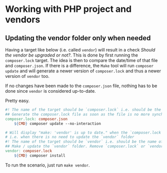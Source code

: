 # Working with PHP project and vendors

## Updating the vendor folder only when needed

Having a target like below (i.e. called `vendor`) will result in a check *Should the vendor be upgraded or not?*.  This is done by first running the `composer.lock` target. The idea is then to compare the date/time of that file and `composer.json`.  If there is a difference, the `Make` tool will run `composer update` and will generate a newer version of `composer.lock` and thus a newer version of `vendor` too.

If no changes have been made to the `composer.json` file, nothing has to be done since `vendor` is considered up-to-date.

Pretty easy.

```makefile
#! The name of the target should be `composer.lock` i.e. should be the name of the file.
## Generate the composer.lock file as soon as the file is no more synchronized with composer.json
composer.lock: composer.json
	${CMD} composer update --no-interaction

# Will display "make: 'vendor' is up to date." when the `composer.lock` datetime is the same as the `vendor` folder
# i.e. when there is no need to update the `vendor` folder
#! The name of the target should be `vendor` i.e. should be the name of the folder.
## Make / update the `vendor` folder. Remove `composer.lock` or `vendor` to force recreating the folder.
vendor: composer.lock
	${CMD} composer install
```

To run the scenario, just run `make vendor`.
